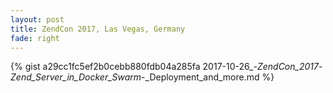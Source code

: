 ```yaml
---
layout: post
title: ZendCon 2017, Las Vegas, Germany
fade: right
---
```

{% gist a29cc1fc5ef2b0cebb880fdb04a285fa 2017-10-26_-_ZendCon_2017_-_Zend_Server_in_Docker_Swarm_-_Deployment_and_more.md %}
